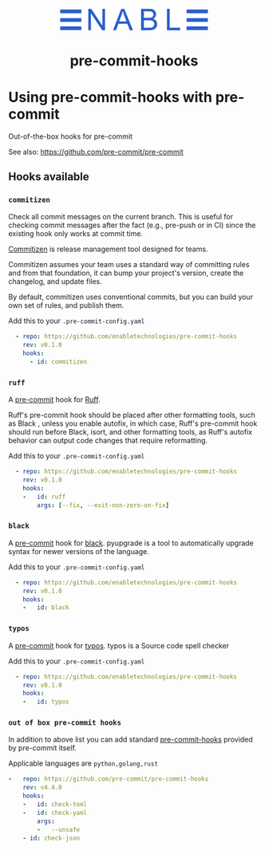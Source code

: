 <p align="center">
  <img width="300px" src="./logo.png">
</p>

<h1 align="center">pre-commit-hooks</h1>




# Using pre-commit-hooks with pre-commit

Out-of-the-box hooks for pre-commit

See also: https://github.com/pre-commit/pre-commit


## Hooks available

### `commitizen`

Check all commit messages on the current branch. This is useful for checking commit messages after the fact (e.g., pre-push or in CI) since the existing hook only works at commit time.

[Commitizen](https://commitizen-tools.github.io/commitizen/) is release management tool designed for teams.

Commitizen assumes your team uses a standard way of committing rules and from that foundation, it can bump your project's version, create the changelog, and update files.

By default, commitizen uses conventional commits, but you can build your own set of rules, and publish them.

Add this to your `.pre-commit-config.yaml`

```yaml
  - repo: https://github.com/enabletechnologies/pre-commit-hooks
    rev: v0.1.0 
    hooks:
      - id: commitizen
```

### `ruff`

A [pre-commit](https://pre-commit.com/) hook for [Ruff](https://beta.ruff.rs/docs/).

Ruff's pre-commit hook should be placed after other formatting tools, such as Black , unless you enable autofix, in which case, Ruff's pre-commit hook should run before Black, isort, and other formatting tools, as Ruff's autofix behavior can output code changes that require reformatting.

Add this to your `.pre-commit-config.yaml`

```yaml
  - repo: https://github.com/enabletechnologies/pre-commit-hooks
    rev: v0.1.0 
    hooks:
    -   id: ruff
        args: [--fix, --exit-non-zero-on-fix]
```

### `black`

A [pre-commit](https://pre-commit.com/) hook for [black](https://black.readthedocs.io/en/stable/).
pyupgrade is a tool to automatically upgrade syntax for newer versions of the language.

Add this to your `.pre-commit-config.yaml`

```yaml
  - repo: https://github.com/enabletechnologies/pre-commit-hooks
    rev: v0.1.0 
    hooks:
    -   id: black
```

### `typos`

A [pre-commit](https://pre-commit.com/) hook for [typos](https://github.com/crate-ci/typos).
typos is a  Source code spell checker

Add this to your `.pre-commit-config.yaml`

```yaml
  - repo: https://github.com/enabletechnologies/pre-commit-hooks
    rev: v0.1.0 
    hooks:
    -   id: typos
```


### `out of box pre-commit hooks`

In addition to above list you can add standard [pre-commit-hooks](https://pre-commit.com/hooks.html) provided by pre-commit itself. 

Applicable languages are `python,golang,rust`

```yaml
-   repo: https://github.com/pre-commit/pre-commit-hooks
    rev: v4.4.0
    hooks:
    -   id: check-toml
    -   id: check-yaml
        args:
        -   --unsafe
    - id: check-json
```